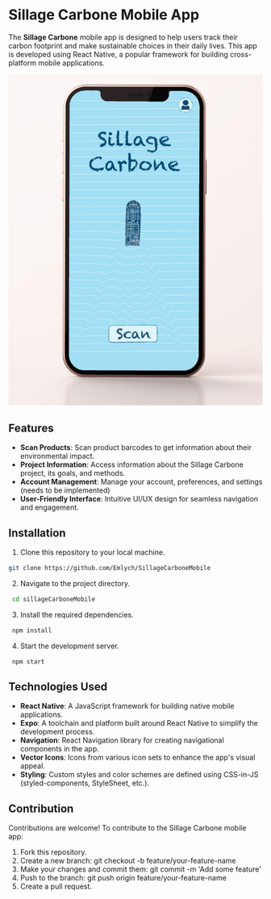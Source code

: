 # Sillage Carbone Mobile App

The **Sillage Carbone** mobile app is designed to help users track their carbon footprint and make sustainable choices in their daily lives. This app is developed using React Native, a popular framework for building cross-platform mobile applications.

![App Gif](/assets/appShot.jpeg)

## Features

- **Scan Products**: Scan product barcodes to get information about their environmental impact.
- **Project Information**: Access information about the Sillage Carbone project, its goals, and methods.
- **Account Management**: Manage your account, preferences, and settings (needs to be implemented)
- **User-Friendly Interface**: Intuitive UI/UX design for seamless navigation and engagement.

## Installation

1. Clone this repository to your local machine.

```bash
git clone https://github.com/Emlych/SillageCarboneMobile
```

2. Navigate to the project directory.

```bash
 cd sillageCarboneMobile
```

3. Install the required dependencies.

```bash
 npm install
```

4. Start the development server.

```bash
 npm start
```

## Technologies Used

- **React Native**: A JavaScript framework for building native mobile applications.
- **Expo**: A toolchain and platform built around React Native to simplify the development process.
- **Navigation**: React Navigation library for creating navigational components in the app.
- **Vector Icons**: Icons from various icon sets to enhance the app's visual appeal.
- **Styling**: Custom styles and color schemes are defined using CSS-in-JS (styled-components, StyleSheet, etc.).

## Contribution

Contributions are welcome! To contribute to the Sillage Carbone mobile app:

1. Fork this repository.
2. Create a new branch: git checkout -b feature/your-feature-name
3. Make your changes and commit them: git commit -m 'Add some feature'
4. Push to the branch: git push origin feature/your-feature-name
5. Create a pull request.
